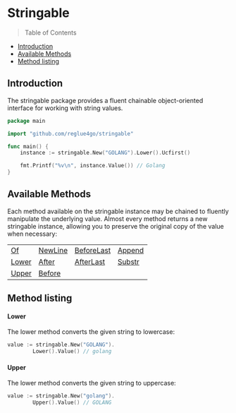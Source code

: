 # Stringable

> Table of Contents

-   [Introduction](#introduction)
-   [Available Methods](#available-methods)
-   [Method listing](#method-listing)

## Introduction

The stringable package provides a fluent chainable object-oriented interface for working with string values.

```go
package main

import "github.com/reglue4go/stringable"

func main() {
	instance := stringable.New("GOLANG").Lower().Ucfirst()

	fmt.Printf("%v\n", instance.Value()) // Golang
}

```

## Available Methods

Each method available on the stringable instance may be chained to fluently manipulate the underlying value.
Almost every method returns a new stringable instance, allowing you to preserve the original copy of the value when necessary:

|                 |                     |                           |                   |
| --------------- | ------------------- | ------------------------- | ----------------- |
| [Of](#Of)       | [NewLine](#NewLine) | [BeforeLast](#BeforeLast) | [Append](#Append) |
| [Lower](#Lower) | [After](#After)     | [AfterLast](#AfterLast)   | [Substr](#substr) |
| [Upper](#Upper) | [Before](#before)   |                           |                   |

## Method listing

#### Lower

The lower method converts the given string to lowercase:

```go
value := stringable.New("GOLANG").
		Lower().Value() // golang
```

#### Upper

The lower method converts the given string to uppercase:

```go
value := stringable.New("golang").
		Upper().Value() // GOLANG
```
